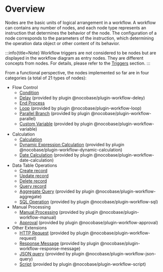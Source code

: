# Overview

Nodes are the basic units of logical arrangement in a workflow. A workflow can contains any number of nodes, and each node type represents an instruction that determines the behavior of the node. The configuration of a node corresponds to the parameters of the instruction, which determining the operation data object or other content of its behavior.

:::info{title=Note}
Workflow triggers are not considered to be nodes but are displayed in the workflow diagram as entry nodes. They are different concepts from nodes. For details, please refer to the [Triggers](../triggers/index.md) section.
:::

From a functional perspective, the nodes implemented so far are in four categories (a total of 21 types of nodes):

- Flow Control
  - [Condition](./condition.md)
  - [Delay](./delay.md) (provided by plugin @nocobase/plugin-workflow-deley)
  - [End Process](./end.md)
  - [Loop](./loop.md) (provided by plugin @nocobase/plugin-workflow-loop)
  - [Parallel Branch](./parallel.md) (provided by plugin @nocobase/plugin-workflow-parallel)
  - [Custom Variable](./variable.md) (provided by plugin @nocobase/plugin-workflow-variable)
- Calculation
  - [Calculation](./calculation.md)
  - [Dynamic Expression Calculation](./dynamic-calculation.md) (provided by plugin @nocobase/plugin-workflow-dynamic-calculation)
  - [Date Calculation](./date-calculation.md) (provided by plugin @nocobase/plugin-workflow-date-calculation)
- Data Table Operations
  - [Create record](./create.md)
  - [Update record](./update.md)
  - [Delete record](./destroy.md)
  - [Query record](./query.md)
  - [Aggregate Query](./aggregate.md) (provided by plugin @nocobase/plugin-workflow-aggregate)
  - [SQL Operation](./sql.md) (provided by plugin @nocobase/plugin-workflow-sql)
- Manual Processing
  - [Manual Processing](./manual.md) (provided by plugin @nocobase/plugin-workflow-manual)
  - [Approval](./approval.md) (provided by plugin @nocobase/plugin-workflow-approval)
- Other Extensions
  - [HTTP Request](./request.md) (provided by plugin @nocobase/plugin-workflow-request)
  - [Response Message](./response-message.md) (provided by plugin @nocobase/plugin-workflow-response-message)
  - [JSON query](./json-query.md) (provided by plugin @nocobase/plugin-workflow-json-query)
  - [Script](./script.md) (provided by plugin @nocobase/plugin-workflow-script)
